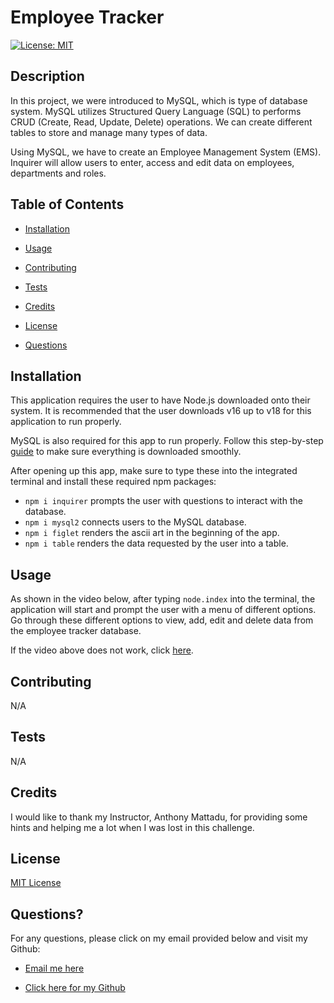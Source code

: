 # Employee Tracker

  [![License: MIT](https://img.shields.io/badge/License-MIT-yellow.svg)](https://opensource.org/licenses/MIT)
  ## Description

  In this project, we were introduced to MySQL, which is type of database system. MySQL utilizes Structured Query Language (SQL) to performs CRUD (Create, Read, Update, Delete) operations. We can create different tables to store and manage many types of data.  

  Using MySQL, we have to create an Employee Management System (EMS). Inquirer will allow users to enter, access and edit data on employees, departments and roles. 


  ## Table of Contents

  - [Installation](#installation)

  - [Usage](#usage)

  - [Contributing](#contributing)

  - [Tests](#tests)

  - [Credits](#credits)

  - [License](#license)

  - [Questions](#questions)


  ## Installation

  This application requires the user to have Node.js downloaded onto their system. It is recommended that the user downloads v16 up to v18 for this application to run properly. 

  MySQL is also required for this app to run properly. Follow this step-by-step [guide](https://coding-boot-camp.github.io/full-stack/mysql/mysql-installation-guide) to make sure everything is downloaded smoothly.

  After opening up this app, make sure to type these into the integrated terminal and install these required npm packages: 
  - `npm i inquirer` prompts the user with questions to interact with the database.
  - `npm i mysql2` connects users to the MySQL database.
  - `npm i figlet` renders the ascii art in the beginning of the app.
  - `npm i table` renders the data requested by the user into a table.


  ## Usage

  As shown in the video below, after typing `node.index` into the terminal, the application will start and prompt the user with a menu of different options. Go through these different options to view, add, edit and delete data from the employee tracker database.

  
  If the video above does not work, click [here](https://drive.google.com/file/d/15B75e-jn1EvtnDHhLzOTLQdma8YCUmU8/view).


  ## Contributing

  N/A


  ## Tests

  N/A


  ## Credits

  I would like to thank my Instructor, Anthony Mattadu, for providing some hints and helping me a lot when I was lost in this challenge.


  ## License

  [MIT License](https://opensource.org/licenses/MIT)


  ## Questions?

  For any questions, please click on my email provided below and visit my Github:

  - [Email me here](mailto:elvislau74@gmail.com)

  - [Click here for my Github](https://github.com/elvislau74/)